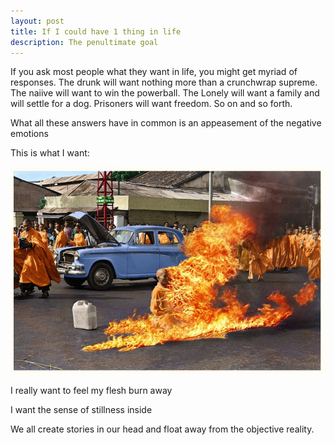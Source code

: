 ```yaml
---
layout: post
title: If I could have 1 thing in life
description: The penultimate goal
---
```


If you ask most people what they want in life, you might get myriad of responses. The drunk will want nothing more than a crunchwrap supreme. The naiive will want to win the powerball. The Lonely will want a family and will settle for a dog. Prisoners will want freedom. So on and so forth. 

What all these answers have in common is an appeasement of the negative emotions

This is what I want:

![burning monk](../assets/images/burning-monk.jpg)

I really want to feel my flesh burn away

I want the sense of stillness inside 






We all create stories in our head and float away from the objective reality. 